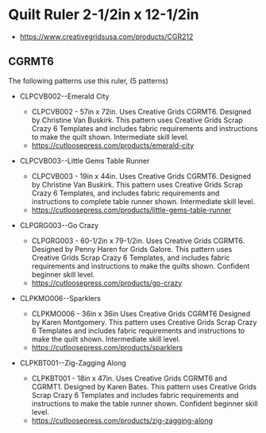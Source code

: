 # Quilt Ruler 2-1/2in x 12-1/2in
* https://www.creativegridsusa.com/products/CGR212

## CGRMT6

The following patterns use this ruler, (5 patterns)

* CLPCVB002--Emerald City
	* CLPCVB002 - 57in x 72in. Uses Creative Grids CGRMT6. Designed by Christine Van Buskirk. This pattern uses Creative Grids Scrap Crazy 6 Templates and includes fabric requirements and instructions to make the quilt shown. Intermediate skill level.
	* https://cutloosepress.com/products/emerald-city


* CLPCVB003--Little Gems Table Runner
	* CLPCVB003 - 19in x 44in. Uses Creative Grids CGRMT6. Designed by Christine Van Buskirk. This pattern uses Creative Grids Scrap Crazy 6 Templates, and includes fabric requirements and instructions to complete table runner shown. Intermediate skill level.
	* https://cutloosepress.com/products/little-gems-table-runner


* CLPGRG003--Go Crazy
	* CLPGRG003 - 60-1/2in x 79-1/2in. Uses Creative Grids CGRMT6. Designed by Penny Haren for Grids Galore. This pattern uses Creative Grids Scrap Crazy 6 Templates, and includes fabric requirements and instructions to make the quilts shown. Confident beginner skill level.
	* https://cutloosepress.com/products/go-crazy


* CLPKMO006--Sparklers
	* CLPKMO006 - 36in x 36in Uses Creative Grids CGRMT6 Designed by Karen Montgomery. This pattern uses Creative Grids Scrap Crazy 6 Templates and includes fabric requirements and instructions to make the quilt shown. Intermediate skill level.
	* https://cutloosepress.com/products/sparklers


* CLPKBT001--Zig-Zagging Along
	* CLPKBT001 - 18in x 47in. Uses Creative Grids CGRMT6 and CGRMT1. Designed by Karen Bates. This pattern uses Creative Grids Scrap Crazy 6 Templates and includes fabric requirements and instructions to make the table runner shown. Confident beginner skill level.
	* https://cutloosepress.com/products/zig-zagging-along


